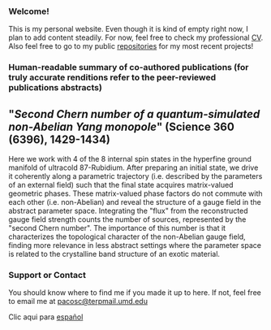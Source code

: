 ### Welcome!

This is my personal website. Even though it is kind of empty right now, I plan to add content steadily. For now, feel free to check my professional [CV](https://pacosalces.github.io/docs/salces_carcoba.pdf). Also feel free to go to my public [repositories](https://github.com/pacosalces) for my most recent projects!

### Human-readable summary of co-authored publications (for truly accurate renditions refer to the peer-reviewed publications abstracts)

## "_Second Chern number of a quantum-simulated non-Abelian Yang monopole_" (Science 360 (6396), 1429-1434)
Here we work with 4 of the 8 internal spin states in the hyperfine ground manifold of ultracold 87-Rubidium. After preparing an initial state, we drive it coherently along a parametric trajectory (i.e. described by the parameters of an external field) such that the final state acquires matrix-valued geometric phases. These matrix-valued phase factors do not commute with each other (i.e. non-Abelian) and reveal the structure of a gauge field in the abstract parameter space. Integrating the "flux" from the reconstructed gauge field strength counts the number of sources, represented by the "second Chern number". The importance of this number is that it characterizes the topological character of the non-Abelian gauge field, finding more relevance in less abstract settings where the parameter space is related to the crystalline band structure of an exotic material. 

### Support or Contact
You should know where to find me if you made it up to here. If not, feel free to email me at pacosc@terpmail.umd.edu

Clic aqui para [español](https://pacosalces.com/spanish.html)
